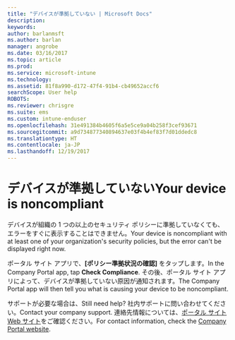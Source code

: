 ```yaml
---
title: "デバイスが準拠していない | Microsoft Docs"
description: 
keywords: 
author: barlanmsft
ms.author: barlan
manager: angrobe
ms.date: 03/16/2017
ms.topic: article
ms.prod: 
ms.service: microsoft-intune
ms.technology: 
ms.assetid: 81f8a990-d172-47f4-91b4-cb49652accf6
searchScope: User help
ROBOTS: 
ms.reviewer: chrisgre
ms.suite: ems
ms.custom: intune-enduser
ms.openlocfilehash: 31e491384b4605f6a5e5ce9a04b258f3cef93671
ms.sourcegitcommit: a9d734877340894637e03f4b4ef83f7d01ddedc8
ms.translationtype: HT
ms.contentlocale: ja-JP
ms.lasthandoff: 12/19/2017
---
```

# <a name="your-device-is-noncompliant"></a><span data-ttu-id="849e0-102">デバイスが準拠していない</span><span class="sxs-lookup"><span data-stu-id="849e0-102">Your device is noncompliant</span></span>

<span data-ttu-id="849e0-103">デバイスが組織の 1 つの以上のセキュリティ ポリシーに準拠していなくても、エラーをすぐに表示することはできません。</span><span class="sxs-lookup"><span data-stu-id="849e0-103">Your device is noncompliant with at least one of your organization's security policies, but the error can't be displayed right now.</span></span>  

<span data-ttu-id="849e0-104">ポータル サイト アプリで、**[ポリシー準拠状況の確認]** をタップします。</span><span class="sxs-lookup"><span data-stu-id="849e0-104">In the Company Portal app, tap **Check Compliance**.</span></span> <span data-ttu-id="849e0-105">その後、ポータル サイト アプリによって、デバイスが準拠していない原因が通知されます。</span><span class="sxs-lookup"><span data-stu-id="849e0-105">The Company Portal app will then tell you what is causing your device to be noncompliant.</span></span>

<span data-ttu-id="849e0-106">サポートが必要な場合は、</span><span class="sxs-lookup"><span data-stu-id="849e0-106">Still need help?</span></span> <span data-ttu-id="849e0-107">社内サポートに問い合わせてください。</span><span class="sxs-lookup"><span data-stu-id="849e0-107">Contact your company support.</span></span> <span data-ttu-id="849e0-108">連絡先情報については、[ポータル サイト Web サイト](https://portal.manage.microsoft.com#HelpDeskDialog)をご確認ください。</span><span class="sxs-lookup"><span data-stu-id="849e0-108">For contact information, check the [Company Portal website](https://portal.manage.microsoft.com#HelpDeskDialog).</span></span>
